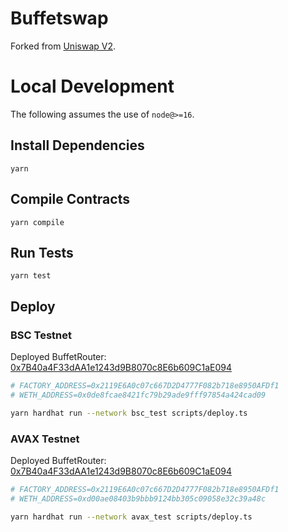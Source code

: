# Buffetswap

Forked from [Uniswap V2][1].

# Local Development

The following assumes the use of `node@>=16`.

## Install Dependencies

`yarn`

## Compile Contracts

`yarn compile`

## Run Tests

`yarn test`

## Deploy

### BSC Testnet

Deployed BuffetRouter: [0x7B40a4F33dAA1e1243d9B8070c8E6b609C1aE094][2]

```sh
# FACTORY_ADDRESS=0x2119E6A0c07c667D2D4777F082b718e8950AFDf1
# WETH_ADDRESS=0x0de8fcae8421fc79b29ade9fff97854a424cad09

yarn hardhat run --network bsc_test scripts/deploy.ts
```

### AVAX Testnet

Deployed BuffetRouter: [0x7B40a4F33dAA1e1243d9B8070c8E6b609C1aE094][3]

```sh
# FACTORY_ADDRESS=0x2119E6A0c07c667D2D4777F082b718e8950AFDf1
# WETH_ADDRESS=0xd00ae08403b9bbb9124bb305c09058e32c39a48c

yarn hardhat run --network avax_test scripts/deploy.ts
```

[1]: https://github.com/Uniswap/v2-periphery
[2]: https://testnet.bscscan.com/address/0x7B40a4F33dAA1e1243d9B8070c8E6b609C1aE094#code
[3]: https://testnet.snowtrace.io/address/0x7B40a4F33dAA1e1243d9B8070c8E6b609C1aE094#code
